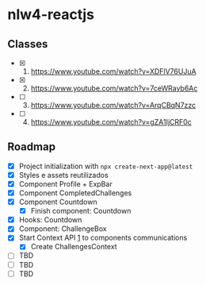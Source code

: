 # nlw4-reactjs

## Classes

- [X] 1. https://www.youtube.com/watch?v=XDFlV76UJuA
- [X] 2. https://www.youtube.com/watch?v=7ceWRavb6Ac
- [ ] 3. https://www.youtube.com/watch?v=ArqCBqN7zzc
- [ ] 4. https://www.youtube.com/watch?v=gZA1IjCRF0c

## Roadmap 

- [X] Project initialization with `npx create-next-app@latest`
- [X] Styles e assets reutilizados
- [X] Component Profile + ExpBar
- [X] Component CompletedChallenges
- [X] Component Countdown
  - [X] Finish component: Countdown
- [X] Hooks: Countdown
- [X] Component: ChallengeBox
- [X] Start Context API [1][1] to components communications
  - [X] Create ChallengesContext
- [ ] TBD
- [ ] TBD
- [ ] TBD

[1]: https://reactjs.org/docs/context.html
<!-- [2]: TBD -->
